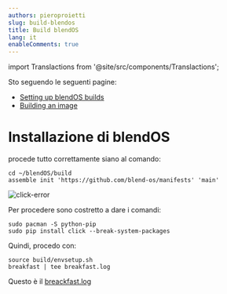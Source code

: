 ```yaml
---
authors: pieroproietti
slug: build-blendos
title: Build blendOS
lang: it
enableComments: true
---
```


import Translactions from '@site/src/components/Translactions';

<Translactions />

Sto seguendo le seguenti pagine:

* [Setting up blendOS builds
](https://docs.blendos.co/docs/build-blend/build_environment)
* [Building an image](https://docs.blendos.co/docs/build-blend/building_blendos)

# Installazione di blendOS 

procede tutto correttamente siano al comando:

```
cd ~/blendOS/build
assemble init 'https://github.com/blend-os/manifests' 'main'
```

![click-error](/images/click-error.png)

Per procedere sono costretto a dare i comandi:

```
sudo pacman -S python-pip
sudo pip install click --break-system-packages
```

Quindi, procedo con:

```
source build/envsetup.sh
breakfast | tee breakfast.log
```

Questo è il [breackfast.log](/logs/breakfast.log)
